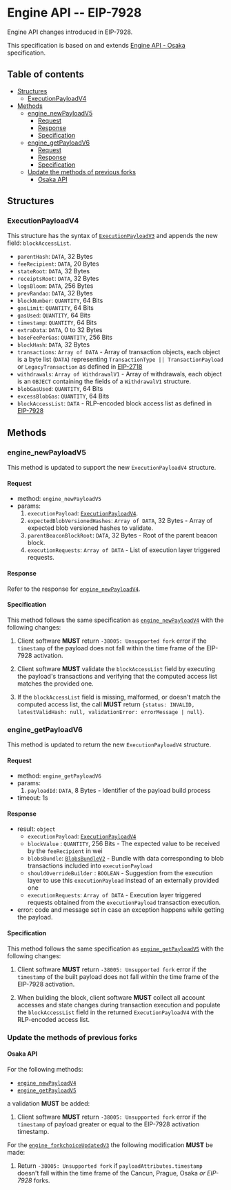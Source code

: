 # Engine API -- EIP-7928

Engine API changes introduced in EIP-7928.

This specification is based on and extends [Engine API - Osaka](./osaka.md) specification.

## Table of contents

<!-- START doctoc generated TOC please keep comment here to allow auto update -->
<!-- DON'T EDIT THIS SECTION, INSTEAD RE-RUN doctoc TO UPDATE -->

- [Structures](#structures)
  - [ExecutionPayloadV4](#executionpayloadv4)
- [Methods](#methods)
  - [engine_newPayloadV5](#engine_newpayloadv5)
    - [Request](#request)
    - [Response](#response)
    - [Specification](#specification)
  - [engine_getPayloadV6](#engine_getpayloadv6)
    - [Request](#request-1)
    - [Response](#response-1)
    - [Specification](#specification-1)
  - [Update the methods of previous forks](#update-the-methods-of-previous-forks)
    - [Osaka API](#osaka-api)

<!-- END doctoc generated TOC please keep comment here to allow auto update -->

## Structures

### ExecutionPayloadV4

This structure has the syntax of [`ExecutionPayloadV3`](./cancun.md#executionpayloadv3) and appends the new field: `blockAccessList`.

- `parentHash`: `DATA`, 32 Bytes
- `feeRecipient`:  `DATA`, 20 Bytes
- `stateRoot`: `DATA`, 32 Bytes
- `receiptsRoot`: `DATA`, 32 Bytes
- `logsBloom`: `DATA`, 256 Bytes
- `prevRandao`: `DATA`, 32 Bytes
- `blockNumber`: `QUANTITY`, 64 Bits
- `gasLimit`: `QUANTITY`, 64 Bits
- `gasUsed`: `QUANTITY`, 64 Bits
- `timestamp`: `QUANTITY`, 64 Bits
- `extraData`: `DATA`, 0 to 32 Bytes
- `baseFeePerGas`: `QUANTITY`, 256 Bits
- `blockHash`: `DATA`, 32 Bytes
- `transactions`: `Array of DATA` - Array of transaction objects, each object is a byte list (`DATA`) representing `TransactionType || TransactionPayload` or `LegacyTransaction` as defined in [EIP-2718](https://eips.ethereum.org/EIPS/eip-2718)
- `withdrawals`: `Array of WithdrawalV1` - Array of withdrawals, each object is an `OBJECT` containing the fields of a `WithdrawalV1` structure.
- `blobGasUsed`: `QUANTITY`, 64 Bits
- `excessBlobGas`: `QUANTITY`, 64 Bits
- `blockAccessList`: `DATA` - RLP-encoded block access list as defined in [EIP-7928](https://eips.ethereum.org/EIPS/eip-7928)

## Methods

### engine_newPayloadV5

This method is updated to support the new `ExecutionPayloadV4` structure.

#### Request

* method: `engine_newPayloadV5`
* params:
  1. `executionPayload`: [`ExecutionPayloadV4`](#executionpayloadv4).
  2. `expectedBlobVersionedHashes`: `Array of DATA`, 32 Bytes - Array of expected blob versioned hashes to validate.
  3. `parentBeaconBlockRoot`: `DATA`, 32 Bytes - Root of the parent beacon block.
  4. `executionRequests`: `Array of DATA` - List of execution layer triggered requests.

#### Response

Refer to the response for [`engine_newPayloadV4`](./prague.md#engine_newpayloadv4).

#### Specification

This method follows the same specification as [`engine_newPayloadV4`](./prague.md#engine_newpayloadv4) with the following changes:

1. Client software **MUST** return `-38005: Unsupported fork` error if the `timestamp` of the payload does not fall within the time frame of the EIP-7928 activation.

2. Client software **MUST** validate the `blockAccessList` field by executing the payload's transactions and verifying that the computed access list matches the provided one.

3. If the `blockAccessList` field is missing, malformed, or doesn't match the computed access list, the call **MUST** return `{status: INVALID, latestValidHash: null, validationError: errorMessage | null}`.

### engine_getPayloadV6

This method is updated to return the new `ExecutionPayloadV4` structure.

#### Request

* method: `engine_getPayloadV6`
* params:
  1. `payloadId`: `DATA`, 8 Bytes - Identifier of the payload build process
* timeout: 1s

#### Response

* result: `object`
  - `executionPayload`: [`ExecutionPayloadV4`](#executionpayloadv4)
  - `blockValue` : `QUANTITY`, 256 Bits - The expected value to be received by the `feeRecipient` in wei
  - `blobsBundle`: [`BlobsBundleV2`](./osaka.md#blobsbundlev2) - Bundle with data corresponding to blob transactions included into `executionPayload`
  - `shouldOverrideBuilder` : `BOOLEAN` - Suggestion from the execution layer to use this `executionPayload` instead of an externally provided one
  - `executionRequests`: `Array of DATA` - Execution layer triggered requests obtained from the `executionPayload` transaction execution.
* error: code and message set in case an exception happens while getting the payload.

#### Specification

This method follows the same specification as [`engine_getPayloadV5`](./osaka.md#engine_getpayloadv5) with the following changes:

1. Client software **MUST** return `-38005: Unsupported fork` error if the `timestamp` of the built payload does not fall within the time frame of the EIP-7928 activation.

2. When building the block, client software **MUST** collect all account accesses and state changes during transaction execution and populate the `blockAccessList` field in the returned `ExecutionPayloadV4` with the RLP-encoded access list.

### Update the methods of previous forks

#### Osaka API

For the following methods:

- [`engine_newPayloadV4`](./prague.md#engine_newpayloadv4)
- [`engine_getPayloadV5`](./osaka.md#engine_getpayloadv5)

a validation **MUST** be added:

1. Client software **MUST** return `-38005: Unsupported fork` error if the `timestamp` of payload greater or equal to the EIP-7928 activation timestamp.

For the [`engine_forkchoiceUpdatedV3`](./cancun.md#engine_forkchoiceupdatedv3) the following modification **MUST** be made:
1. Return `-38005: Unsupported fork` if `payloadAttributes.timestamp` doesn't fall within the time frame of the Cancun, Prague, Osaka *or EIP-7928* forks.